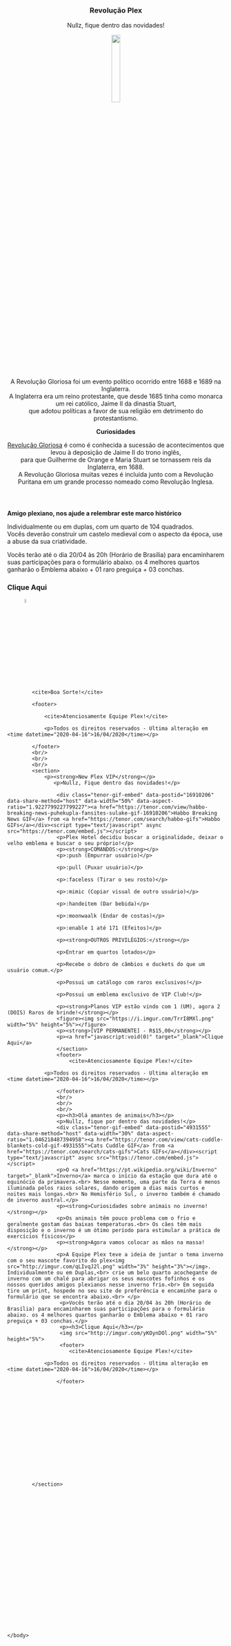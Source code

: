 <!DOCTYPE html>
<html lang="pt-br">
    <head>
        <meta charset="utf-8"/>
        <title>Notícias Plex</title>    
    </head>
    <body>
        <header>
            <h3><strong>Revolução Plex</h3></strong>
            Nullz, fique dentro das novidades!
            <p><img src="http://imgur.com/nHudZHMl.png" width="20%" height="20%"></img><p>
                <p>A Revolução Gloriosa foi um evento político ocorrido entre 1688 e 1689 na Inglaterra.<br>
                     A Inglaterra era um reino protestante, que desde 1685 tinha como monarca um rei católico, Jaime II da dinastia Stuart,<br> que adotou políticas a favor de sua religião em detrimento do protestantismo.
                <p><strong>Curiosidades</strong></p>
                <p><a href="https://pt.wikipedia.org/wiki/Revolu%C3%A7%C3%A3o_Gloriosa" target="_blank">Revolução Gloriosa</a> é como é conhecida a sucessão de acontecimentos que levou à deposição de Jaime II do trono inglês,<br> para que Guilherme de Orange e Maria Stuart se tornassem reis da Inglaterra, em 1688.<br> A Revolução Gloriosa muitas vezes é incluída junto com a Revolução Puritana em um grande processo nomeado como Revolução Inglesa.</p>
            </header>
            <p><strong>Amigo plexiano, nos ajude a relembrar este marco histórico</strong></p>
            <p>Individualmente ou em duplas, com um quarto de 104 quadrados.<br> Vocês deverão construir um castelo medieval com o aspecto da época, use a abuse da sua criatividade.</p>
            <p>Vocês terão até o dia 20/04 às 20h (Horário de Brasília) para encaminharem suas participações para o formulário abaixo. os 4 melhores quartos ganharão o Emblema abaixo + 01 raro preguiça + 03 conchas.</p>
            <p><h3>Clique Aqui</h3></p>
            <figure><img src="http://imgur.com/v5JRTO6l.png" width="5%" height="5%"></figure>


            <cite>Boa Sorte!</cite>

            <footer>
                
                <cite>Atenciosamente Equipe Plex!</cite>

                <p>Todos os direitos reservados - Ultima alteração em <time datetime="2020-04-16">16/04/2020</time></p>

            </footer>
            <br/>
            <br/>
            <br/>
            <section>
                <p><strong>New Plex VIP</strong></p>
                   <p>Nullz, Fique dentro das novidades!</p>
                    
                    <div class="tenor-gif-embed" data-postid="16910206" data-share-method="host" data-width="50%" data-aspect-ratio="1.9227799227799227"><a href="https://tenor.com/view/habbo-breaking-news-puhekupla-fansites-sulake-gif-16910206">Habbo Breaking News GIF</a> from <a href="https://tenor.com/search/habbo-gifs">Habbo GIFs</a></div><script type="text/javascript" async src="https://tenor.com/embed.js"></script>
                    <p>Plex Hotel decidiu buscar a originalidade, deixar o velho emblema e buscar o seu próprio!</p>
                    <p><strong>COMANDOS:</strong></p>
                    <p>:push (Empurrar usuário)</p>

                    <p>:pull (Puxar usuário)</p>

                    <p>:faceless (Tirar o seu rosto)</p>

                    <p>:mimic (Copiar visual de outro usuário)</p>

                    <p>:handeitem (Dar bebida)</p>

                    <p>:moonwaalk (Endar de costas)</p>

                    <p>:enable 1 até 171 (Efeitos)</p>

                    <p><strong>OUTROS PRIVILÉGIOS:</strong></p>

                    <p>Entrar em quartos lotados</p>

                    <p>Recebe o dobro de câmbios e duckets do que um usuário comum.</p>

                    <p>Possui um catálogo com raros exclusivos!</p>

                    <p>Possui um emblema exclusivo de VIP Club!</p>

                    <p><strong>Planos VIP estão vindo com 1 (UM), agora 2 (DOIS) Raros de brinde!</strong></p>
                    <figure><img src="https://i.imgur.com/TrrI8MXl.png" width="5%" height="5%"></figure>
                    <p><strong>[VIP PERMANENTE] - R$15,00</strong></p>
                    <p><a href="javascript:void(0)" target="_blank">Clique Aqui</a>
                    </section>            
                    <footer>          
                        <cite>Atenciosamente Equipe Plex!</cite>

                <p>Todos os direitos reservados - Ultima alteração em <time datetime="2020-04-16">16/04/2020</time></p>

                    </footer>
                    <br/>
                    <br/>
                    <br/>
                    <p><h3>Olá amantes de animais</h3></p>
                    <p>Nullz, fique por dentro das novidades!</p>
                    <div class="tenor-gif-embed" data-postid="4931555" data-share-method="host" data-width="30%" data-aspect-ratio="1.046218487394958"><a href="https://tenor.com/view/cats-cuddle-blankets-cold-gif-4931555">Cats Cuddle GIF</a> from <a href="https://tenor.com/search/cats-gifs">Cats GIFs</a></div><script type="text/javascript" async src="https://tenor.com/embed.js"></script>
                    <p>O <a href="https://pt.wikipedia.org/wiki/Inverno" target="_blank">Inverno</a> marca o início da estação que dura até o equinócio da primavera.<br> Nesse momento, uma parte da Terra é menos iluminada pelos raios solares, dando origem a dias mais curtos e noites mais longas.<br> No Hemisfério Sul, o inverno também é chamado de inverno austral.</p>
                    <p><strong>Curiosidades sobre animais no inverno!</strong></p>
                    <p>Os animais têm pouco problema com o frio e geralmente gostam das baixas temperaturas.<br> Os cães têm mais disposição e o inverno é um ótimo período para estimular a prática de exercícios físicos</p>
                    <p><strong>Agora vamos colocar as mãos na massa!</strong></p>
                    <p>A Equipe Plex teve a ideia de juntar o tema inverno com o seu mascote favorito do plex<img src="http://imgur.com/qLIvqJ2l.png" width="3%" height="3%"></img>. Individualmente ou em Duplas,<br> crie um belo quarto acochegante de inverno com um chalé para abrigar os seus mascotes fofinhos e os nossos queridos amigos plexianos nesse inverno frio.<br> Em seguida tire um print, hospede no seu site de preferência e encaminhe para o formulário que se encontra abaixo.<br> </p>
                     <p>Vocês terão até o dia 20/04 às 20h (Horário de Brasília) para encaminharem suas participações para o formulário abaixo. os 4 melhores quartos ganharão o Emblema abaixo + 01 raro preguiça + 03 conchas.</p>
                     <p><h3>Clique Aqui</h3></p> 
                     <img src="http://imgur.com/yKOynDOl.png" width="5%" height="5%">
                     <footer>          
                        <cite>Atenciosamente Equipe Plex!</cite>

                <p>Todos os direitos reservados - Ultima alteração em <time datetime="2020-04-16">16/04/2020</time></p>

                    </footer>







                








            </section>

        





            



        


            









    </body>
</html>
